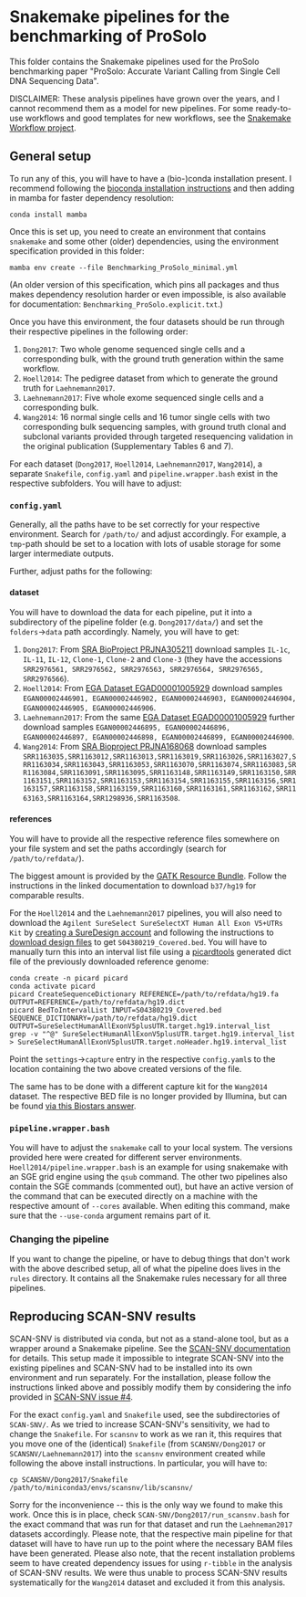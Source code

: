 # Snakemake pipelines for the benchmarking of ProSolo

This folder contains the Snakemake pipelines used for the ProSolo benchmarking paper "ProSolo:
Accurate Variant Calling from Single Cell DNA Sequencing Data".

DISCLAIMER: These analysis pipelines have grown over the years, and I cannot recommend them
as a model for new pipelines. For some ready-to-use workflows and good templates for new
workflows, see the [Snakemake Workflow project](https://github.com/snakemake-workflows/docs).


## General setup

To run any of this, you will have to have a (bio-)conda installation present. I recommend
following the [bioconda installation instructions](https://bioconda.github.io/user/install.html)
and then adding in mamba for faster dependency resolution:

    conda install mamba

Once this is set up, you need to create an environment that contains `snakemake` and some other
(older) dependencies, using the environment specification provided in this folder:

    mamba env create --file Benchmarking_ProSolo_minimal.yml

(An older version of this specification, which pins all packages and thus makes dependency
resolution harder or even impossible, is also available for documentation:
`Benchmarking_ProSolo.explicit.txt`.)

Once you have this environment, the four datasets should be run through their respective
pipelines in the following order:

1. `Dong2017`: Two whole genome sequenced single cells and a corresponding bulk, with the ground
   truth generation within the same workflow.
2. `Hoell2014`: The pedigree dataset from which to generate the ground truth for `Laehnemann2017`.
3. `Laehnemann2017`: Five whole exome sequenced single cells and a corresponding bulk.
4. `Wang2014`: 16 normal single cells and 16 tumor single cells with two corresponding bulk
   sequencing samples, with ground truth clonal and subclonal variants provided through targeted
   resequencing validation in the original publication (Supplementary Tables 6 and 7).

For each dataset (`Dong2017`, `Hoell2014`, `Laehnemann2017`, `Wang2014`), a separate `Snakefile`,
`config.yaml` and `pipeline.wrapper.bash` exist in the respective subfolders. You will have to adjust:

### `config.yaml`

Generally, all the paths have to be set correctly for your respective environment. Search for
`/path/to/` and adjust accordingly. For example, a `tmp`-path should be set to a location with
lots of usable storage for some larger intermediate outputs.

Further, adjust paths for the following:

#### dataset

You will have to download the data for each pipeline, put it into a subdirectory of the
pipeline folder (e.g. `Dong2017/data/`) and set the `folders`->`data` path accordingly. Namely,
you will have to get:

1. `Dong2017`: From [SRA BioProject PRJNA305211](https://www.ncbi.nlm.nih.gov/Traces/study/?acc=PRJNA305211&ff=on)
   download samples `IL-1c`, `IL-11`, `IL-12`, `Clone-1`, `Clone-2` and `Clone-3` (they have
   the accessions `SRR2976561, SRR2976562, SRR2976563, SRR2976564, SRR2976565, SRR2976566`).
2. `Hoell2014`: From [EGA Dataset EGAD00001005929](https://www.ebi.ac.uk/ega/datasets/EGAD00001005929)
   download samples `EGAN00002446901, EGAN00002446902, EGAN00002446903, EGAN00002446904, EGAN00002446905, EGAN00002446906`.
3. `Laehnemann2017`: From the same [EGA Dataset EGAD00001005929](https://www.ebi.ac.uk/ega/datasets/EGAD00001005929)
   further download samples `EGAN00002446895, EGAN00002446896, EGAN00002446897, EGAN00002446898, EGAN00002446899, EGAN00002446900`.
4. `Wang2014`: From [SRA Bioproject PRJNA168068](https://www.ncbi.nlm.nih.gov/Traces/study/?acc=PRJNA168068&f=sample_name_s%3An%3Atnbc%3Blibraryselection_s%3An%3Amda%2Cpcr%3Ac&o=acc_s%3Aa&s=SRR1163035,SRR1163012,SRR1163013,SRR1163019,SRR1163026,SRR1163027,SRR1163034,SRR1163043,SRR1163053,SRR1163070,SRR1163074,SRR1163083,SRR1163084,SRR1163091,SRR1163095,SRR1163148,SRR1163149,SRR1163150,SRR1163151,SRR1163152,SRR1163153,SRR1163154,SRR1163155,SRR1163156,SRR1163157,SRR1163158,SRR1163159,SRR1163160,SRR1163161,SRR1163162,SRR1163163,SRR1163164,SRR1298936,SRR1163508#)
   download samples `SRR1163035,SRR1163012,SRR1163013,SRR1163019,SRR1163026,SRR1163027,SRR1163034,SRR1163043,SRR1163053,SRR1163070,SRR1163074,SRR1163083,SRR1163084,SRR1163091,SRR1163095,SRR1163148,SRR1163149,SRR1163150,SRR1163151,SRR1163152,SRR1163153,SRR1163154,SRR1163155,SRR1163156,SRR1163157,SRR1163158,SRR1163159,SRR1163160,SRR1163161,SRR1163162,SRR1163163,SRR1163164,SRR1298936,SRR1163508`.

#### references

You will have to provide all the respective reference files somewhere on your file system and
set the paths accordingly (search for `/path/to/refdata/`).


The biggest amount is provided by the
[GATK Resource Bundle](https://gatk.broadinstitute.org/hc/en-us/articles/360036212652-Resource-Bundle).
Follow the instructions in the linked documentation to download `b37/hg19` for comparable results.

For the `Hoell2014` and the `Laehnemann2017` pipelines, you will also need to download the
`Agilent SureSelect SureSelectXT Human All Exon V5+UTRs Kit` by
[creating a SureDesign account](https://earray.chem.agilent.com/suredesign/help/Set_up_an_account.htm)
and following the instructions to
[download design files](https://earray.chem.agilent.com/suredesign/help/WebHelp.htm#Target_enrichment_design_files_available_for_download.htm)
to get `S04380219_Covered.bed`. You will have to manually turn this into an interval list file using
a [picardtools](https://broadinstitute.github.io/picard/) generated dict file of the previously
downloaded reference genome:

    conda create -n picard picard
    conda activate picard
    picard CreateSequenceDictionary REFERENCE=/path/to/refdata/hg19.fa OUTPUT=REFERENCE=/path/to/refdata/hg19.dict
    picard BedToIntervalList INPUT=S04380219_Covered.bed SEQUENCE_DICTIONARY=/path/to/refdata/hg19.dict OUTPUT=SureSelectHumanAllExonV5plusUTR.target.hg19.interval_list
    grep -v "^@" SureSelectHumanAllExonV5plusUTR.target.hg19.interval_list > SureSelectHumanAllExonV5plusUTR.target.noHeader.hg19.interval_list

Point the `settings`->`capture` entry in the respective `config.yaml`s to the location containing
the two above created versions of the file.

The same has to be done with a different capture kit for the `Wang2014` dataset.
The respective BED file is no longer provided by Illumina, but can be found [via this Biostars answer](https://www.biostars.org/p/144554/#144561).

### `pipeline.wrapper.bash`

You will have to adjust the `snakemake` call to your local system. The versions provided here
were created for different server environments. `Hoell2014/pipeline.wrapper.bash` is an example
for using snakemake with an SGE grid engine using the `qsub` command. The other two pipelines
also contain the SGE commands (commented out), but have an active version of the command
that can be executed directly on a machine with the respective amount of `--cores` available.
When editing this command, make sure that the `--use-conda` argument remains part of it.

### Changing the pipeline

If you want to change the pipeline, or have to debug things that don't work with the above
described setup, all of what the pipeline does lives in the `rules` directory. It contains all
the Snakemake rules necessary for all three pipelines. 

## Reproducing SCAN-SNV results

SCAN-SNV is distributed via conda, but not as a stand-alone tool, but as a wrapper around a
Snakemake pipeline. See the
[SCAN-SNV documentation](https://github.com/parklab/scan-snv/blob/6df4c19d6cd3cd0b796bf858eea874f79df34ad3/README.md)
for details. This setup made it impossible to integrate SCAN-SNV into the existing
pipelines and SCAN-SNV had to be installed into its own environment and run separately. For
the installation, please follow the instructions linked above and possibly modify them by
considering the info provided in [SCAN-SNV issue #4](https://github.com/parklab/scan-snv/issues/4).

For the exact `config.yaml` and `Snakefile` used, see the subdirectories of `SCAN-SNV/`. As
we tried to increase SCAN-SNV's sensitivity, we had to change the `Snakefile`. For `scansnv`
to work as we ran it, this requires that you move one of the (identical) `Snakefile` (from
`SCANSNV/Dong2017` or `SCANSNV/Laehnemann2017`) into the `scansnv` environment created while
following the above install instructions. In particular, you will have to:

    cp SCANSNV/Dong2017/Snakefile /path/to/miniconda3/envs/scansnv/lib/scansnv/

Sorry for the inconvenience -- this is the only way we found to make this work. Once this is
in place, check `SCAN-SNV/Dong2017/run_scansnv.bash` for the exact command that was run for
that dataset and run the `Laehneman2017` datasets accordingly. Please note, that
the respective main pipeline for that dataset will have to have run up to the point where the
necessary BAM files have been generated. Please also note, that the recent installation
problems seem to have created dependency issues for using `r-tibble` in the analysis of
SCAN-SNV results. We were thus unable to process SCAN-SNV results systematically for the
`Wang2014` dataset and excluded it from this analysis. 
